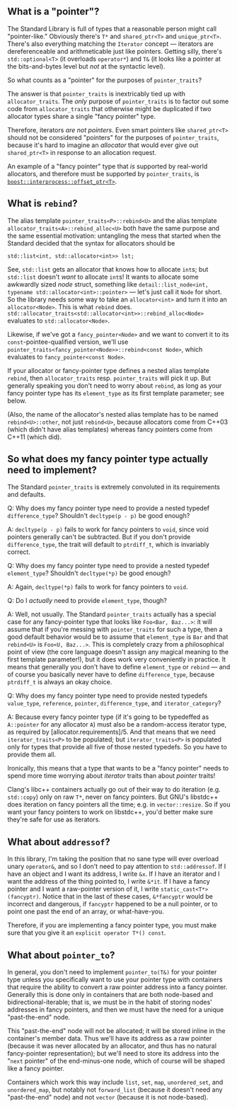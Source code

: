 
What is a "pointer"?
--------------------

The Standard Library is full of types that a reasonable person might call
"pointer-like." Obviously there's `T*` and `shared_ptr<T>` and `unique_ptr<T>`.
There's also everything matching the `Iterator` concept — iterators are
dereferenceable and arithmeticable just like pointers. Getting silly, there's
`std::optional<T>` (it overloads `operator*`) and `T&` (it looks like a pointer
at the bits-and-bytes level but *not* at the syntactic level).

So what counts as a "pointer" for the purposes of `pointer_traits`?

The answer is that `pointer_traits` is inextricably tied up with
`allocator_traits`. The *only* purpose of `pointer_traits` is to factor
out some code from `allocator_traits` that otherwise might be duplicated
if two allocator types share a single "fancy pointer" type.

Therefore, iterators *are not pointers*. Even smart pointers like
`shared_ptr<T>` should not be considered "pointers" for the purposes
of `pointer_traits`, because it's hard to imagine an *allocator* that would
ever give out `shared_ptr<T>` in response to an allocation request.

An example of a "fancy pointer" type that *is* supported by real-world
allocators, and therefore must be supported by `pointer_traits`, is
[`boost::interprocess::offset_ptr<T>`](http://www.boost.org/doc/libs/1_64_0/doc/html/interprocess/offset_ptr.html).

What is `rebind`?
-----------------

The alias template `pointer_traits<P>::rebind<U>` and the
alias template `allocator_traits<A>::rebind_alloc<U>`
both have the same purpose and the same essential motivation:
untangling the mess that started when the Standard decided
that the syntax for allocators should be

    std::list<int, std::allocator<int>> lst;

See, `std::list` gets an allocator that knows how to allocate `int`s; but
`std::list` doesn't *want* to allocate `int`s! It wants to allocate some awkwardly
sized *node* struct, something like `detail::list_node<int, typename std::allocator<int>::pointer>`
— let's just call it `Node` for short. So the library needs some way to take an
`allocator<int>` and turn it into an `allocator<Node>`. This is what `rebind`
does. `std::allocator_traits<std::allocator<int>>::rebind_alloc<Node>`
evaluates to `std::allocator<Node>`.

Likewise, if we've got a `fancy_pointer<Node>` and we want to convert it to
its `const`-pointee-qualified version, we'll use
`pointer_traits<fancy_pointer<Node>>::rebind<const Node>`, which evaluates to
`fancy_pointer<const Node>`.

If your allocator or fancy-pointer type defines a nested alias template `rebind`,
then `allocator_traits` resp. `pointer_traits` will pick it up. But generally
speaking you don't need to worry about `rebind`, as long as your fancy pointer
type has its `element_type` as its first template parameter; see below.

(Also, the name of the allocator's nested alias template has to be named
`rebind<U>::other`, not just `rebind<U>`, because allocators come from
C++03 (which didn't have alias templates) whereas fancy pointers come from
C++11 (which did).

So what does my fancy pointer type actually need to implement?
--------------------------------------------------------------

The Standard `pointer_traits` is extremely convoluted in its requirements
and defaults.

Q: Why does my fancy pointer type need to provide a nested typedef `difference_type`?
Shouldn't `decltype(p - p)` be good enough?

A: `decltype(p - p)` fails to work for fancy pointers to `void`, since void pointers
generally can't be subtracted. But if you don't provide `difference_type`, the trait
will default to `ptrdiff_t`, which is invariably correct.

Q: Why does my fancy pointer type need to provide a nested typedef `element_type`?
Shouldn't `decltype(*p)` be good enough?

A: Again, `decltype(*p)` fails to work for fancy pointers to `void`.

Q: Do I *actually* need to provide `element_type`, though?

A: Well, not usually. The Standard `pointer_traits` actually has a special case for
any fancy-pointer type that looks like `Foo<Bar, Baz...>`: it will assume that if
you're messing with `pointer_traits` for such a type, then a good default behavior
would be to assume that `element_type` is `Bar` and that `rebind<U>` is
`Foo<U, Baz...>`. This is completely crazy from a philosophical point of view
(the core language doesn't assign any magical meaning to the first template parameter!),
but it does work very conveniently in practice. It means that generally you don't
have to define `element_type` or `rebind` — and of course you basically never have
to define `difference_type`, because `ptrdiff_t` is always an okay choice.

Q: Why does my fancy pointer type need to provide nested typedefs `value_type`,
`reference`, `pointer`, `difference_type`, and `iterator_category`?

A: Because every fancy pointer type (if it's going to be typedeffed as `A::pointer`
for any allocator `A`) must also be a random-access iterator type, as required by
[allocator.requirements]/5. And that means that we need `iterator_traits<P>` to be
populated; but `iterator_traits<P>` is populated only for types that provide all
five of those nested typedefs. So you have to provide them all.

Ironically, this means that a type that wants to be a "fancy pointer" needs to
spend more time worrying about *iterator* traits than about *pointer* traits!

Clang's libc++ containers actually go out of their way to do iteration
(e.g. `std::copy`) only on raw `T*`, never on fancy pointers. But GNU's libstdc++
does iteration on fancy pointers all the time; e.g. in `vector::resize`. So if
you want your fancy pointers to work on libstdc++, you'd better make sure they're
safe for use as iterators.

What about `addressof`?
-----------------------

In this library, I'm taking the position that no sane type will ever overload
unary `operator&`, and so I don't need to pay attention to `std::addressof`.
If I have an object and I want its address, I write `&x`. If I have an iterator
and I want the address of the thing pointed to, I write `&*it`. If I have a
fancy pointer and I want a raw-pointer version of it, I write
`static_cast<T*>(fancyptr)`. Notice that in the last of these cases, `&*fancyptr`
would be incorrect and dangerous, if `fancyptr` happened to be a null pointer,
or to point one past the end of an array, or what-have-you.

Therefore, if you are implementing a fancy pointer type, you must make sure
that you give it an `explicit operator T*() const`.

What about `pointer_to`?
------------------------

In general, you don't need to implement `pointer_to(T&)` for your
pointer type unless you specifically want to use your pointer type with
containers that require the ability to convert a raw pointer address
into a fancy pointer. Generally this is done only in containers that
are both node-based and bidirectional-iterable; that is, we must be in
the habit of storing nodes' addresses in fancy pointers, and then we must
have the need for a unique "past-the-end" node.

This "past-the-end" node will not be allocated; it will be stored inline
in the container's member data. Thus we'll have its address as a raw pointer
(because it was never allocated by an allocator, and thus has no natural
fancy-pointer representation); but we'll need to store its address into
the "`next` pointer" of the end-minus-one node, which of course will be
shaped like a fancy pointer.

Containers which work this way include `list`, `set`, `map`, `unordered_set`,
and `unordered_map`, but notably not `forward_list` (because it doesn't
need any "past-the-end" node) and not `vector` (because it is not node-based).
